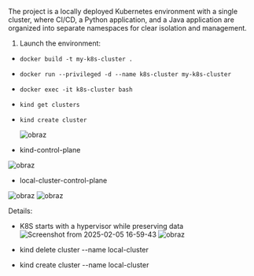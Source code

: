 The project is a locally deployed Kubernetes environment with a single cluster, where CI/CD, a Python application, and a Java application are organized into separate namespaces for clear isolation and management.

1. Launch the environment:

* ```docker build -t my-k8s-cluster .```
* ```docker run --privileged -d --name k8s-cluster my-k8s-cluster```
* ```docker exec -it k8s-cluster bash```
* ```kind get clusters```
* ```kind create cluster```
  
  ![obraz](https://github.com/user-attachments/assets/86c3e0fd-4e55-41d6-977a-15e5f838be33)

* kind-control-plane

![obraz](https://github.com/user-attachments/assets/29bea509-b87e-4b28-944b-6b93126c5142)

* local-cluster-control-plane

![obraz](https://github.com/user-attachments/assets/e7de3e79-ca90-4367-81e3-79e22ea93c85)
![obraz](https://github.com/user-attachments/assets/6df5d56a-3822-418f-99fc-16e12de127ce)




  
Details: 
* K8S starts with a hypervisor while preserving data
![Screenshot from 2025-02-05 16-59-43](https://github.com/user-attachments/assets/01ee5c66-11cc-4521-83d2-f7b74937b566)
![obraz](https://github.com/user-attachments/assets/5c0ef073-9060-4d07-b018-015840de31c5)

  
* kind delete cluster --name local-cluster
* kind create cluster --name local-cluster
